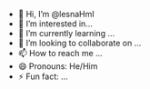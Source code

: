 - 👋 Hi, I’m @lesnaHmI
- 👀 I’m interested in... 
- 🌱 I’m currently learning ...
- 💞️ I’m looking to collaborate on ...
- 📫 How to reach me ...
- 😄 Pronouns: He/Him
- ⚡ Fun fact: ...

<!---
lesnaHmI/lesnaHmI is a ✨ special ✨ repository because its `README.md` (this file) appears on your GitHub profile.
You can click the Preview link to take a look at your changes.
--->
